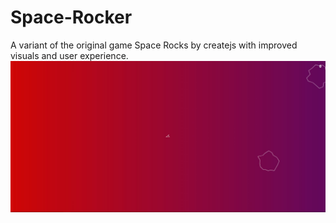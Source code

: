# Space-Rocker
A variant of the original game Space Rocks by createjs with improved visuals and user experience.
![alt-text](spacerocker.jpg)

